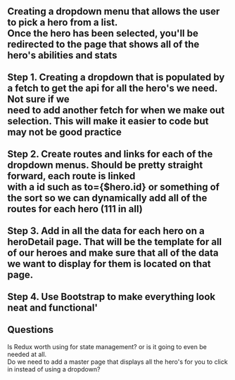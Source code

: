 Creating a dropdown menu that allows the user to pick a hero from a list. 
<br>
Once the hero has been selected, you'll be redirected to the page that shows all of the hero's abilities and stats
<br>
<br>
Step 1. Creating a dropdown that is populated by a fetch to get the api for all the hero's we need. Not sure if we <br>
need to add another fetch for when we make out selection. This will make it easier to code but may not be good practice
<br>
<br>
Step 2. Create routes and links for each of the dropdown menus. Should be pretty straight forward, each route is linked<br>
with a id such as to={$hero.id} or something of the sort so we can dynamically add all of the routes for each hero (111 in all)
<br>
<br>
Step 3. Add in all the data for each hero on a heroDetail page. That will be the template for all of our heroes and make sure 
that all of the data we want to display for them is located on that page. 
<br>
<br>
Step 4. Use Bootstrap to make everything look neat and functional'
<br>
<br>
Questions
-------------
Is Redux worth using for state management? or is it going to even be needed at all. 
<br>
Do we need to add a master page that displays all the hero's for you to click in instead of using a dropdown?
